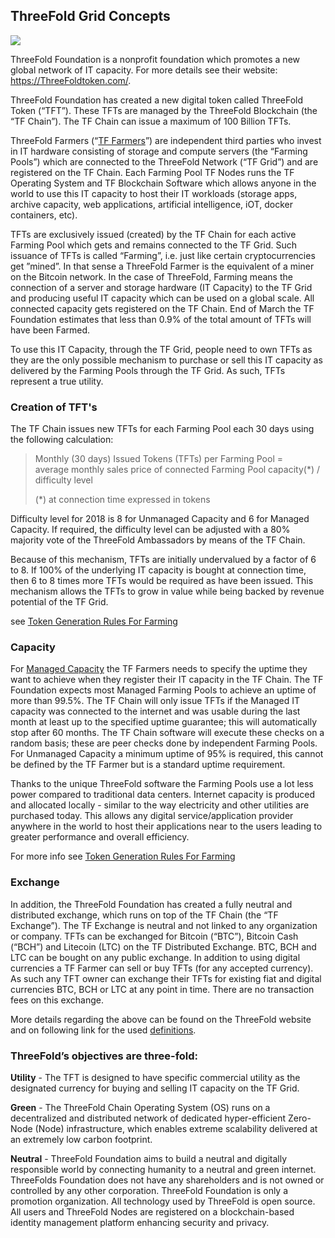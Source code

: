 ## ThreeFold Grid Concepts

![](../images/grid.png)

ThreeFold Foundation is a nonprofit foundation which promotes a new global network of IT capacity. For more details see their website:  https://ThreeFoldtoken.com/. 

ThreeFold Foundation has created a new digital token called ThreeFold Token (“TFT”). These TFTs are managed by the ThreeFold Blockchain (the “TF Chain”). The TF Chain can issue a maximum of 100 Billion TFTs. 

ThreeFold Farmers (“[TF Farmers](https://docs.grid.tf/threefold/info/src/branch/master/legal/definitions.md)”) are independent third parties who invest in IT hardware consisting of storage and compute servers (the “Farming Pools”) which are connected to the ThreeFold Network (“TF Grid”) and are registered on the TF Chain. Each Farming Pool TF Nodes runs the TF Operating System and TF Blockchain Software which allows anyone in the world to use this IT capacity to host their IT workloads (storage apps, archive capacity, web applications, artificial intelligence, iOT, docker containers, etc). 

TFTs are exclusively issued (created) by the TF Chain for each active Farming Pool which gets and remains connected to the TF Grid. Such issuance of TFTs is called “Farming”, i.e. just like certain cryptocurrencies get ”mined”. In that sense a ThreeFold Farmer is the equivalent of a miner on the Bitcoin network. In the case of ThreeFold, Farming means the connection of a server and storage hardware (IT Capacity) to the TF Grid and producing useful IT capacity which can be used on a global scale. All connected capacity gets registered on the TF Chain. End of March the TF Foundation estimates that less than 0.9% of the total amount of TFTs will have been Farmed. 

To use this IT Capacity, through the TF Grid, people need to own TFTs as they are the only possible mechanism to purchase or sell this IT capacity as delivered by the Farming Pools through the TF Grid. As such, TFTs represent a true utility. 

### Creation of TFT's

The TF Chain issues new TFTs for each Farming Pool each 30 days using the following calculation:

> Monthly (30 days) Issued Tokens (TFTs) per Farming Pool =  
> average monthly sales price of connected Farming Pool capacity(*)
> / difficulty level
>
> (*) at connection time expressed in tokens 

Difficulty level for 2018 is 8 for Unmanaged Capacity and 6 for Managed Capacity. If required, the difficulty level can be adjusted with a 80% majority vote of the ThreeFold Ambassadors by means of the TF Chain. 

Because of this mechanism, TFTs are initially undervalued by a factor of 6 to 8. If 100% of the underlying IT capacity is bought at connection time, then 6 to 8 times more TFTs would be required as have been issued. This mechanism allows the TFTs to grow in value while being backed by revenue potential of the TF Grid.

see [Token Generation Rules For Farming](https://docs.grid.tf/threefold/info/src/branch/master/concepts/Token_Generation_Rules_For_Farming.md#token-generation-rules-for-farming)

### Capacity

For [Managed Capacity](https://docs.grid.tf/threefold/info/src/branch/master/legal/definitions.md) the TF Farmers needs to specify the uptime they want to achieve when they register their IT capacity in the TF Chain. The TF Foundation expects most Managed Farming Pools to achieve an uptime of more than 99.5%. The TF Chain will only issue TFTs if the Managed IT capacity was connected to the internet and was usable during the last month at least up to the specified uptime guarantee; this will automatically stop after 60 months. The TF Chain software will execute these checks on a random basis; these are peer checks done by independent Farming Pools. For Unmanaged Capacity a minimum uptime of 95% is required, this cannot be defined by the TF Farmer but is a standard uptime requirement.

Thanks to the unique ThreeFold software the Farming Pools use a lot less power compared to traditional data centers. Internet capacity is produced and allocated locally - similar to the way electricity and other utilities are purchased today. This allows any digital service/application provider anywhere in the world to host their applications near to the users leading to greater performance and overall efficiency.

For more info see [Token Generation Rules For Farming](https://docs.grid.tf/threefold/info/src/branch/master/concepts/Token_Generation_Rules_For_Farming.md#token-generation-rules-for-farming)

### Exchange

In addition, the ThreeFold Foundation has created a fully neutral and distributed exchange, which runs on top of the TF Chain (the “TF Exchange”). The TF Exchange is neutral and not linked to any organization or company. TFTs can be exchanged for Bitcoin (“BTC”), Bitcoin Cash (“BCH”) and Litecoin (LTC) on the TF Distributed Exchange. BTC, BCH and LTC can be bought on any public exchange. In addition to using digital currencies a TF Farmer can sell or buy TFTs (for any accepted currency). As such any TFT owner can exchange their TFTs for existing fiat and digital currencies BTC, BCH or LTC at any point in time. There are no transaction fees on this exchange.

More details regarding the above can be found on the ThreeFold website and on following link for the used [definitions](https://docs.grid.tf/threefold/info/src/branch/master/legal/definitions.md).


### ThreeFold’s objectives are three-fold:

**Utility** - The TFT is designed to have specific commercial utility as the designated currency for buying and selling IT capacity on the TF Grid. 

**Green** - The ThreeFold Chain Operating System (OS) runs on a decentralized and distributed network of dedicated hyper-efficient Zero-Node (Node) infrastructure, which enables extreme scalability delivered at an extremely low carbon footprint.

**Neutral** - ThreeFold Foundation aims to build a neutral and digitally responsible world by connecting humanity to a neutral and green internet. ThreeFolds Foundation does not have any shareholders and is not owned or controlled by any other corporation. ThreeFold Foundation is only a promotion organization. All technology used by ThreeFold is open source. All users and ThreeFold Nodes are registered on a blockchain-based identity management platform enhancing security and privacy.  ​
